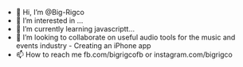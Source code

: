 - 👋 Hi, I’m @Big-Rigco
- 👀 I’m interested in ...
- 🌱 I’m currently learning javascriptt...
- 💞️ I’m looking to collaborate on useful audio tools for the music and events industry - Creating an iPhone app
- 📫 How to reach me fb.com/bigrigcofb or instagram.com/bigrigco

<!---
Big-Rigco/Big-Rigco is a ✨ special ✨ repository because its `README.md` (this file) appears on your GitHub profile.
You can click the Preview link to take a look at your changes.
--->
